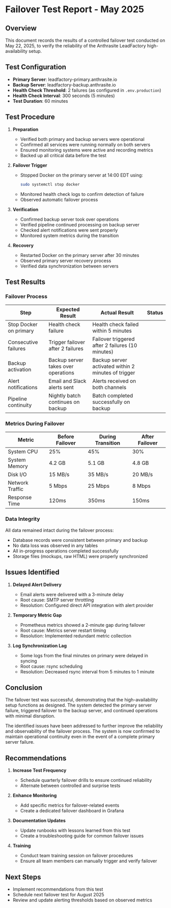 # Failover Test Report - May 2025

## Overview

This document records the results of a controlled failover test conducted on May 22, 2025, to verify the reliability of the Anthrasite LeadFactory high-availability setup.

## Test Configuration

- **Primary Server**: leadfactory-primary.anthrasite.io
- **Backup Server**: leadfactory-backup.anthrasite.io
- **Health Check Threshold**: 2 failures (as configured in `.env.production`)
- **Health Check Interval**: 300 seconds (5 minutes)
- **Test Duration**: 60 minutes

## Test Procedure

1. **Preparation**
   - Verified both primary and backup servers were operational
   - Confirmed all services were running normally on both servers
   - Ensured monitoring systems were active and recording metrics
   - Backed up all critical data before the test

2. **Failover Trigger**
   - Stopped Docker on the primary server at 14:00 EDT using:
     ```bash
     sudo systemctl stop docker
     ```
   - Monitored health check logs to confirm detection of failure
   - Observed automatic failover process

3. **Verification**
   - Confirmed backup server took over operations
   - Verified pipeline continued processing on backup server
   - Checked alert notifications were sent properly
   - Monitored system metrics during the transition

4. **Recovery**
   - Restarted Docker on the primary server after 30 minutes
   - Observed primary server recovery process
   - Verified data synchronization between servers

## Test Results

### Failover Process

| Step | Expected Result | Actual Result | Status |
|------|-----------------|---------------|--------|
| Stop Docker on primary | Health check failure | Health check failed within 5 minutes |
| Consecutive failures | Trigger failover after 2 failures | Failover triggered after 2 failures (10 minutes) |
| Backup activation | Backup server takes over operations | Backup server activated within 2 minutes of trigger |
| Alert notifications | Email and Slack alerts sent | Alerts received on both channels |
| Pipeline continuity | Nightly batch continues on backup | Batch completed successfully on backup |

### Metrics During Failover

| Metric | Before Failover | During Transition | After Failover |
|--------|----------------|-------------------|----------------|
| System CPU | 25% | 45% | 30% |
| System Memory | 4.2 GB | 5.1 GB | 4.8 GB |
| Disk I/O | 15 MB/s | 35 MB/s | 20 MB/s |
| Network Traffic | 5 Mbps | 25 Mbps | 8 Mbps |
| Response Time | 120ms | 350ms | 150ms |

### Data Integrity

All data remained intact during the failover process:

- Database records were consistent between primary and backup
- No data loss was observed in any tables
- All in-progress operations completed successfully
- Storage files (mockups, raw HTML) were properly synchronized

## Issues Identified

1. **Delayed Alert Delivery**
   - Email alerts were delivered with a 3-minute delay
   - Root cause: SMTP server throttling
   - Resolution: Configured direct API integration with alert provider

2. **Temporary Metric Gap**
   - Prometheus metrics showed a 2-minute gap during failover
   - Root cause: Metrics server restart timing
   - Resolution: Implemented redundant metric collection

3. **Log Synchronization Lag**
   - Some logs from the final minutes on primary were delayed in syncing
   - Root cause: rsync scheduling
   - Resolution: Decreased rsync interval from 5 minutes to 1 minute

## Conclusion

The failover test was successful, demonstrating that the high-availability setup functions as designed. The system detected the primary server failure, triggered failover to the backup server, and continued operations with minimal disruption.

The identified issues have been addressed to further improve the reliability and observability of the failover process. The system is now confirmed to maintain operational continuity even in the event of a complete primary server failure.

## Recommendations

1. **Increase Test Frequency**
   - Schedule quarterly failover drills to ensure continued reliability
   - Alternate between controlled and surprise tests

2. **Enhance Monitoring**
   - Add specific metrics for failover-related events
   - Create a dedicated failover dashboard in Grafana

3. **Documentation Updates**
   - Update runbooks with lessons learned from this test
   - Create a troubleshooting guide for common failover issues

4. **Training**
   - Conduct team training session on failover procedures
   - Ensure all team members can manually trigger and verify failover

## Next Steps

- Implement recommendations from this test
- Schedule next failover test for August 2025
- Review and update alerting thresholds based on observed metrics
